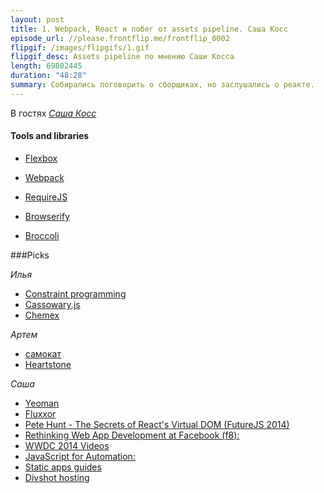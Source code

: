 ```yaml
---
layout: post
title: 1. Webpack, React и побег от assets pipeline. Саша Косс
episode_url: //please.frontflip.me/frontflip_0002
flipgif: /images/flipgifs/1.gif
flipgif_desc: Assets pipeline по мнению Саши Косса
length: 69802445
duration: "48:28"
summary: Собирались поговорить о сборщиках, но заслушались о реакте.
---
```


В гостях [*Саша Косс*](https://twitter.com/kossnocorp)


#### Tools and libraries

* [Flexbox](http://css-tricks.com/snippets/css/a-guide-to-flexbox/)

* [Webpack](http://webpack.github.io/)
* [RequireJS](http://requirejs.org/)
* [Browserify](http://browserify.org/)
* [Broccoli](https://github.com/broccolijs/broccoli)


###Picks

*Илья*

- [Constraint programming](http://en.wikipedia.org/wiki/Constraint_programming)
- [Cassowary.js](https://github.com/slightlyoff/cassowary.js)
- [Chemex](http://www.collectorsweekly.com/articles/mr-chemex/)

*Артем*

 - [самокат](http://www.decathlon.ru/samokat-town7-susp-belyj-id_8129077.html)
 - [Heartstone](http://eu.battle.net/hearthstone/ru/)

*Саша*

- [Yeoman](http://yeoman.io/)
- [Fluxxor](http://fluxxor.com/)
- [Pete Hunt - The Secrets of React's Virtual DOM (FutureJS 2014)](https://www.youtube.com/watch?v=-DX3vJiqxm4)
- [Rethinking Web App Development at Facebook (f8):](http://www.youtube.com/watch?v=nYkdrAPrdcw)
- [WWDC 2014 Videos](https://developer.apple.com/videos/wwdc/2014/)
- [JavaScript for Automation:](https://developer.apple.com/library/prerelease/mac/releasenotes/InterapplicationCommunication/RN-JavaScriptForAutomation/index.html#//apple_ref/doc/uid/TP40014508)
- [Static apps guides](http://www.staticapps.org/)
- [Divshot hosting](http://www.divshot.com/)
